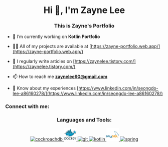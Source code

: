 <h1 align="center">Hi 👋, I'm Zayne Lee</h1>
<h3 align="center">This is Zayne's Portfolio</h3>

- 🔭 I’m currently working on **Kotlin Portfolio**

- 👨‍💻 All of my projects are available at [https://zayne-portfolio.web.app/](https://zayne-portfolio.web.app/)

- 📝 I regularly write articles on [https://zaynelee.tistory.com/](https://zaynelee.tistory.com/)

- 📫 How to reach me **zaynelee90@gmail.com**

- 📄 Know about my experiences [https://www.linkedin.com/in/seongdo-lee-a86160278/](https://www.linkedin.com/in/seongdo-lee-a86160278/)

<h3 align="left">Connect with me:</h3>
<p align="left">
</p>

<h3 align="center">Languages and Tools:</h3>
<p align="center"> <a href="https://www.cockroachlabs.com/product/cockroachdb/" target="_blank" rel="noreferrer"> <img src="https://cdn.worldvectorlogo.com/logos/cockroachdb.svg" alt="cockroachdb" width="40" height="40"/> </a> <a href="https://www.docker.com/" target="_blank" rel="noreferrer"> <img src="https://raw.githubusercontent.com/devicons/devicon/master/icons/docker/docker-original-wordmark.svg" alt="docker" width="40" height="40"/> </a> <a href="https://git-scm.com/" target="_blank" rel="noreferrer"> <img src="https://www.vectorlogo.zone/logos/git-scm/git-scm-icon.svg" alt="git" width="40" height="40"/> </a> <a href="https://kotlinlang.org" target="_blank" rel="noreferrer"> <img src="https://www.vectorlogo.zone/logos/kotlinlang/kotlinlang-icon.svg" alt="kotlin" width="40" height="40"/> </a> <a href="https://www.mysql.com/" target="_blank" rel="noreferrer"> <img src="https://raw.githubusercontent.com/devicons/devicon/master/icons/mysql/mysql-original-wordmark.svg" alt="mysql" width="40" height="40"/> </a> <a href="https://spring.io/" target="_blank" rel="noreferrer"> <img src="https://www.vectorlogo.zone/logos/springio/springio-icon.svg" alt="spring" width="40" height="40"/> </a> </p>
